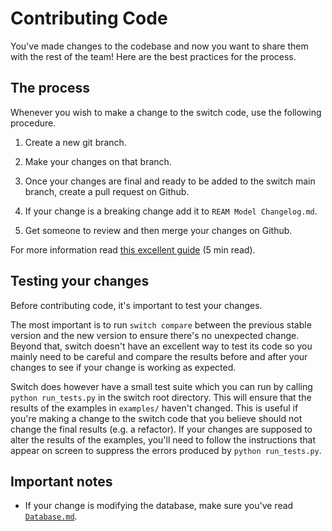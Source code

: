# Contributing Code

You've made changes to the codebase and now you want to share them
with the rest of the team! Here are the best practices for the process.

## The process

Whenever you wish to make a change to the switch code, use the following
procedure.

1. Create a new git branch.

2. Make your changes on that branch.

3. Once your changes are final and ready to be added to the switch main
branch, create a pull request on Github.
   
4. If your change is a breaking change add it to `REAM Model Changelog.md`.
   
5. Get someone to review and then merge your changes on Github.

For more information read [this excellent guide](https://guides.github.com/introduction/flow/) (5 min read).

## Testing your changes

Before contributing code, it's important to test your changes.

The most important is to run `switch compare` between the previous stable version and the new version
to ensure there's no unexpected change. Beyond that, switch doesn't have an 
excellent way to test its code so you mainly need to be careful and compare 
the results before and after your changes to see if your change is working 
as expected. 

Switch does however have a small test suite which you can run by calling
`python run_tests.py` in the switch root directory. This will ensure
that the results of the examples in `examples/` haven't changed. This is
useful if you're making a change to the switch code that you believe should 
not change the final results (e.g. a refactor). If your changes are
supposed to alter the results of the examples, you'll need
to follow the instructions that appear on screen to suppress the errors
produced by `python run_tests.py`.

## Important notes

- If your change is modifying the database, make sure you've read [`Database.md`](./Database.md).